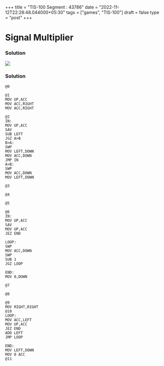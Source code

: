 +++
title = "TIS-100 Segment : 43786"
date = "2022-11-12T22:28:48.044000+05:30"
tags = ["games", "TIS-100"]
draft = false
type = "post"
+++

# Signal Multiplier

### Solution

![](/images/games/tis-100/segment/43786/1.png) 

### Solution

```
@0

@1
MOV UP,ACC
MOV ACC,RIGHT
MOV ACC,RIGHT

@2
IN: 
MOV UP,ACC
SAV
SUB LEFT
JGZ A>B
B>A:
SWP
MOV LEFT,DOWN
MOV ACC,DOWN
JMP IN
A>B:
SWP
MOV ACC,DOWN
MOV LEFT,DOWN

@3

@4

@5

@6
IN:
MOV UP,ACC
SAV
MOV UP,ACC
JEZ END

LOOP:
SWP
MOV ACC,DOWN
SWP
SUB 1
JGZ LOOP

END: 
MOV 0,DOWN

@7

@8

@9
MOV RIGHT,RIGHT
@10
LOOP:
MOV ACC,LEFT
MOV UP,ACC
JEZ END
ADD LEFT
JMP LOOP

END: 
MOV LEFT,DOWN
MOV 0 ACC
@11

```